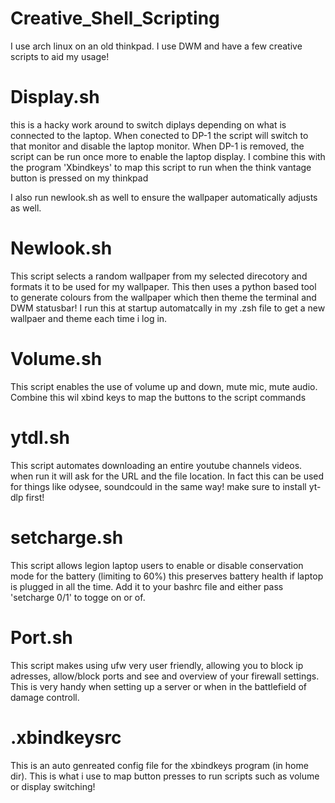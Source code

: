 # Creative_Shell_Scripting
I use arch linux on an old thinkpad. I use DWM and have a few creative scripts to aid my usage!

# Display.sh
this is a hacky work around to switch diplays depending on what is connected to the laptop. When conected to DP-1 the script will switch to that monitor and disable the laptop monitor. When DP-1 is removed, the script can be run once more to enable the laptop display. I combine this with the program 'Xbindkeys' to map this script to run when the think vantage button is pressed on my thinkpad

I also run newlook.sh as well to ensure the wallpaper automatically adjusts as well.

# Newlook.sh
This script selects a random wallpaper from my selected direcotory and formats it to be used for my wallpaper. This then uses a python based tool to generate colours from the wallpaper which then theme the terminal and DWM statusbar! I run this at startup automatcally in my .zsh file to get a new wallpaer and theme each time i log in.

# Volume.sh
This script enables the use of volume up and down, mute mic, mute audio. Combine this wil xbind keys to map the buttons to the script commands

# ytdl.sh
This script automates downloading an entire youtube channels videos. when run it will ask for the URL and the file location. In fact this can be used for things like odysee, soundcould in the same way! make sure to install yt-dlp first!

# setcharge.sh
This script allows legion laptop users to enable or disable conservation mode for the battery (limiting to 60%) this preserves battery health if laptop is plugged in all the time. Add it to your bashrc file and either pass 'setcharge 0/1' to togge on or of.
# Port.sh
This script makes using ufw very user friendly, allowing you to block ip adresses, allow/block ports and see and overview of your firewall settings. This is very handy when setting up a server or when in the battlefield of damage controll.

# .xbindkeysrc
This is an auto genreated config file for the xbindkeys program (in home dir). This is what i use to map button presses to run scripts such as volume or display switching!
